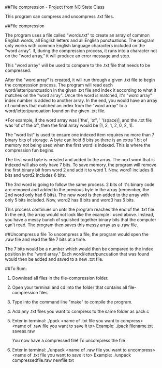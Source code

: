 ##File compression - Project from NC State Class

This program can compress and uncompress .txt files. 

##File compression

The program uses a file called "words.txt" to create an array of common English words, all English letters and all English punctuations. The program only works with common English language characters included on the "word array".  If, during the compression process, it runs into a character not on the "word array," it will produce an error message and stop.

This "word array" will be used to compare to the .txt file that needs to be compressed. 

After the "word array" is created, it will run through a given .txt file to begin the compression process.  The program will read each word/letter/punctuation in the given .txt file and index it according to what it matches on the "word array". Once the word is matched, it's "word array" index number is added to another array.  In the end, you would have an array of numbers that matched an index from the "word array" to a word/letter/puncuation found on the given .txt file. 

   *For example, if the word array was ['the', 'of', ' '(space)], and the .txt file was 'of of the of', then the final array would be [1, 2, 1, 2, 0, 2, 1]. 

The "word list" is used to ensure one indexed item requires no more than 7 binary bits of storage.  A byte can hold 8 bits so there is an extra 1 bit of memory not being used when the first word is indexed.  This is where the compression fun begins. 

The first word byte is created and added to the array.  The next word that is indexed will also only have 7 bits. To save memory, the program will remove the first binary bit from word 2 and add it to word 1. Now, word1 includes 8 bits and word2 includes 6 bits. 

The 3rd word is going to follow the same process.  2 bits of it's binary code are removed and added to the previous byte in the array (remember, the 2nd word only had 6 bits).  The new word is then added to the array with only 5 bits included. Now, word2 has 8 bits and word3 has 5 bits. 

This process continues on until the program reaches the end of the .txt file.  In the end, the array would not look like the example I used above.  Instead, you have a messy bunch of squished together binary bits that the computer can't read.  The program then saves this messy array as a .raw file.  

##Uncompress a file
To uncompress a file, the program would open the .raw file and read the file 7 bits at a time. 

The 7 bits would be a number which would then be compared to the index position in the "word array."  Each word/letter/puncuation that was found would then be added and saved to a new .txt file. 


##To Rum:
   1. Download all files in the file-compression folder. 
   2. Open your terminal and cd into the folder that contains all file-compression files
   3. Type into the command line "make" to compile the program.
   4. Add any .txt files you want to compress to the same folder as pack.c
   5. Enter in terminal: 
      ./pack <name of .txt file you want to compress> <name of .raw file you want to save it to>
      Example: ./pack filename.txt saveas.raw
      
      You now have a compressed file!  To uncompress the file
   6. Enter in terminal: 
      ./unpack <name of .raw file you want to uncompress> <name of .txt file you want to save it to>
      Example: ./unpack compressedfile.raw newfile.txt
